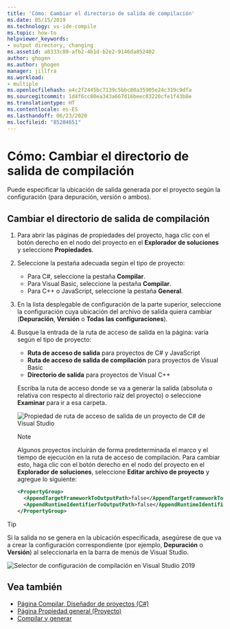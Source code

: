 ```yaml
---
title: 'Cómo: Cambiar el directorio de salida de compilación'
ms.date: 05/15/2019
ms.technology: vs-ide-compile
ms.topic: how-to
helpviewer_keywords:
- output directory, changing
ms.assetid: a8333c89-afb2-4b1d-b2e2-9146da852402
author: ghogen
ms.author: ghogen
manager: jillfra
ms.workload:
- multiple
ms.openlocfilehash: e4c2f2445bc7139c5bbc80a35905e24c319c9dfa
ms.sourcegitcommit: 1d4f6cc80ea343a667d16beec03220cfe1f43b8e
ms.translationtype: HT
ms.contentlocale: es-ES
ms.lasthandoff: 06/23/2020
ms.locfileid: "85284651"
---
```

# <a name="how-to-change-the-build-output-directory"></a>Cómo: Cambiar el directorio de salida de compilación

Puede especificar la ubicación de salida generada por el proyecto según la configuración (para depuración, versión o ambos).

## <a name="change-the-build-output-directory"></a>Cambiar el directorio de salida de compilación

1. Para abrir las páginas de propiedades del proyecto, haga clic con el botón derecho en el nodo del proyecto en el **Explorador de soluciones** y seleccione **Propiedades**.

2. Seleccione la pestaña adecuada según el tipo de proyecto:

   - Para C#, seleccione la pestaña **Compilar**.
   - Para Visual Basic, seleccione la pestaña **Compilar**.
   - Para C++ o JavaScript, seleccione la pestaña **General**.

3. En la lista desplegable de configuración de la parte superior, seleccione la configuración cuya ubicación del archivo de salida quiera cambiar (**Depuración**, **Versión** o **Todas las configuraciones**).

4. Busque la entrada de la ruta de acceso de salida en la página: varía según el tipo de proyecto:

   - **Ruta de acceso de salida** para proyectos de C# y JavaScript
   - **Ruta de acceso de salida de compilación** para proyectos de Visual Basic
   - **Directorio de salida** para proyectos de Visual C++

   Escriba la ruta de acceso donde se va a generar la salida (absoluta o relativa con respecto al directorio raíz del proyecto) o seleccione **Examinar** para ir a esa carpeta.

   ![Propiedad de ruta de acceso de salida de un proyecto de C# de Visual Studio](media/output-path.png)
   
   > [!NOTE]
   > Algunos proyectos incluirán de forma predeterminada el marco y el tiempo de ejecución en la ruta de acceso de compilación. Para cambiar esto, haga clic con el botón derecho en el nodo del proyecto en el **Explorador de soluciones**, seleccione **Editar archivo de proyecto** y agregue lo siguiente:
   > ```xml
   > <PropertyGroup>
   >   <AppendTargetFrameworkToOutputPath>false</AppendTargetFrameworkToOutputPath>
   >   <AppendRuntimeIdentifierToOutputPath>false</AppendRuntimeIdentifierToOutputPath>
   > </PropertyGroup>
   > ```

> [!TIP]
> Si la salida no se genera en la ubicación especificada, asegúrese de que va a crear la configuración correspondiente (por ejemplo, **Depuración** o **Versión**) al seleccionarla en la barra de menús de Visual Studio.
>
> ![Selector de configuración de compilación en Visual Studio 2019](media/build-configuration-chooser.png)

## <a name="see-also"></a>Vea también

- [Página Compilar, Diseñador de proyectos (C#)](../ide/reference/build-page-project-designer-csharp.md)
- [Página Propiedad general (Proyecto)](/cpp/build/reference/general-property-page-project)
- [Compilar y generar](../ide/compiling-and-building-in-visual-studio.md)
